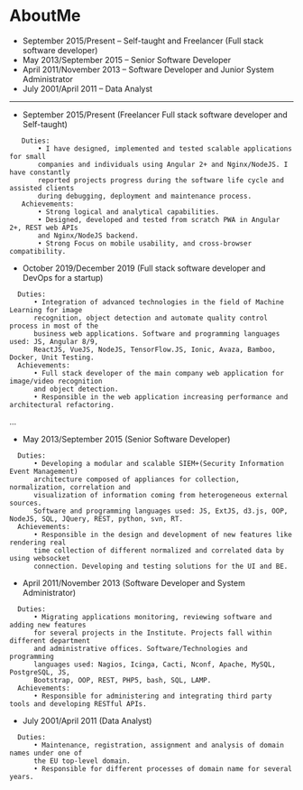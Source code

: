 # AboutMe
 - September 2015/Present  – Self-taught and Freelancer (Full stack software developer)
 - May 2013/September 2015 – Senior Software Developer
 - April 2011/November 2013 – Software Developer and Junior System Administrator
 - July 2001/April 2011 – Data Analyst

--- 

 - September 2015/Present (Freelancer Full stack software developer and Self-taught)
 ```
    Duties: 
        • I have designed, implemented and tested scalable applications for small 
        companies and individuals using Angular 2+ and Nginx/NodeJS. I have constantly 
        reported projects progress during the software life cycle and assisted clients
        during debugging, deployment and maintenance process.
    Achievements:
        • Strong logical and analytical capabilities. 
        • Designed, developed and tested from scratch PWA in Angular 2+, REST web APIs 
        and Nginx/NodeJS backend.
        • Strong Focus on mobile usability, and cross-browser compatibility.
  ```
 - October 2019/December 2019  (Full stack software developer and DevOps for a startup)
  ```
    Duties: 
        • Integration of advanced technologies in the field of Machine Learning for image 
        recognition, object detection and automate quality control process in most of the 
        business web applications. Software and programming languages used: JS, Angular 8/9, 
        ReactJS, VueJS, NodeJS, TensorFlow.JS, Ionic, Avaza, Bamboo, Docker, Unit Testing.
    Achievements:
        • Full stack developer of the main company web application for image/video recognition 
        and object detection.
        • Responsible in the web application increasing performance and architectural refactoring.
  ```
  ...

 - May 2013/September 2015 (Senior Software Developer)
  ```
    Duties: 
        • Developing a modular and scalable SIEM+(Security Information Event Management) 
        architecture composed of appliances for collection, normalization, correlation and 
        visualization of information coming from heterogeneous external sources. 
        Software and programming languages used: JS, ExtJS, d3.js, OOP, NodeJS, SQL, JQuery, REST, python, svn, RT.
    Achievements:
        • Responsible in the design and development of new features like rendering real 
        time collection of different normalized and correlated data by using websocket 
        connection. Developing and testing solutions for the UI and BE.
  ```
 - April 2011/November 2013  (Software Developer and System Administrator)
  ```
    Duties: 
        • Migrating applications monitoring, reviewing software and adding new features 
        for several projects in the Institute. Projects fall within different department 
        and administrative offices. Software/Technologies and programming 
        languages used: Nagios, Icinga, Cacti, Nconf, Apache, MySQL, PostgreSQL, JS, 
        Bootstrap, OOP, REST, PHP5, bash, SQL, LAMP. 
    Achievements:
        • Responsible for administering and integrating third party tools and developing RESTful APIs.
  ```
 - July 2001/April 2011 (Data Analyst)
  ```
    Duties: 
        • Maintenance, registration, assignment and analysis of domain names under one of 
        the EU top-level domain.
        • Responsible for different processes of domain name for several years.
  ```
